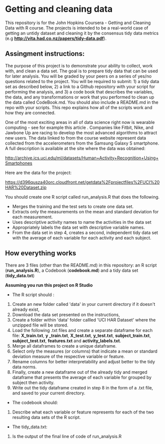 # Getting and cleaning data 

This repository is for the John Hopkins Coursera - Getting and Cleaning Data with R course. The projects is intended to be a real-world case of getting an untidy dataset and 
cleaning it by the consensus tidy data metrics (e.g **http://vita.had.co.nz/papers/tidy-data.pdf**).

## Assingment instructions:

The purpose of this project is to demonstrate your ability to collect, work with, and clean a data set. The goal is to prepare tidy data that can be used for later analysis. You will be graded by your peers on a series of yes/no questions related to the project. You will be required to submit: 1) a tidy data set as described below, 2) a link to a Github repository with your script for performing the analysis, and 3) a code book that describes the variables, the data, and any transformations or work that you performed to clean up the data called CodeBook.md. You should also include a README.md in the repo with your scripts. This repo explains how all of the scripts work and how they are connected.

One of the most exciting areas in all of data science right now is wearable computing - see for example this article . Companies like Fitbit, Nike, and Jawbone Up are racing to develop the most advanced algorithms to attract new users. The data linked to from the course website represent data collected from the accelerometers from the Samsung Galaxy S smartphone. A full description is available at the site where the data was obtained:

http://archive.ics.uci.edu/ml/datasets/Human+Activity+Recognition+Using+Smartphones

Here are the data for the project:

https://d396qusza40orc.cloudfront.net/getdata%2Fprojectfiles%2FUCI%20HAR%20Dataset.zip

You should create one R script called run_analysis.R that does the following.

* Merges the training and the test sets to create one data set.
* Extracts only the measurements on the mean and standard deviation for each measurement.
* Uses descriptive activity names to name the activities in the data set
* Appropriately labels the data set with descriptive variable names.
* From the data set in step 4, creates a second, independent tidy data set with the average of each variable for each activity and each subject.

## How everything works

There are 3 files (other than the README.md) in this repository: an R script (**run_analysis.R**), a Codebook (**codebook.md**) and a tidy data set (**tidy_data.txt**)

**Assuming you run this project on R Studio**

* The R script should :
1. Create an new folder called 'data' in your current directory if it doesn't already exist, 
2. Download the data set presented on the instructions, 
3. Create a folder within 'data' folder callled 'UCI HAR Dataset' where the unzipped file will be stored.
4. Load the following .txt files and create a separate dataframe for each file: **X_train.txt**, **y _train.txt**, **X_test.txt**, **y_test.txt**, **subject_train.txt**,
**subject_test.txt**, **features.txt** and **activity_labels.txt**.  
5. Merge all dataframes to create a unique dataframe.
6. Select only the measures (or columns) that indicate a mean or standard deviation measure of the respective variable or feature.
7. Rename columns for better interpretability and adjust better to the tidy data norms.
8. Finally, create a new dataframe out of the already tidy and merged dataframe that presents the average of each variable for grouped by subject then activity.
9. Write out the tidy dataframe created in step 8 in the form of a .txt file, and saved to your current directory.

* The codebook should:
1. Describe what each variable or feature represents for each of the two resulting data sets of the R script.

* The tidy_data.txt:
1. Is the output of the final line of code of run_analysis.R
